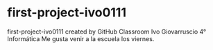 # first-project-ivo0111
first-project-ivo0111 created by GitHub Classroom
Ivo Giovarruscio
4° Informática
Me gusta venir a la escuela los viernes.